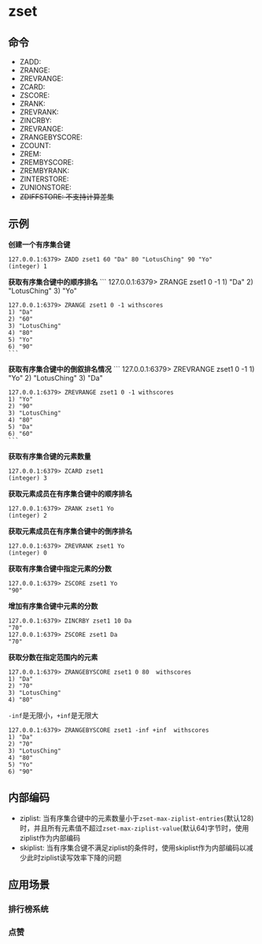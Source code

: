 # zset


## 命令
* ZADD:
* ZRANGE:
* ZREVRANGE:
* ZCARD:
* ZSCORE:
* ZRANK:
* ZREVRANK:
* ZINCRBY:
* ZREVRANGE:
* ZRANGEBYSCORE:
* ZCOUNT:
* ZREM:
* ZREMBYSCORE:
* ZREMBYRANK:
* ZINTERSTORE:
* ZUNIONSTORE:
* ~~ZDIFFSTORE: 不支持计算差集~~


## 示例

**创建一个有序集合键**
```
127.0.0.1:6379> ZADD zset1 60 "Da" 80 "LotusChing" 90 "Yo"
(integer) 1
```


**获取有序集合键中的顺序排名**
    ```
    127.0.0.1:6379> ZRANGE zset1 0 -1
    1) "Da"
    2) "LotusChing"
    3) "Yo"
    
    127.0.0.1:6379> ZRANGE zset1 0 -1 withscores
    1) "Da"
    2) "60"
    3) "LotusChing"
    4) "80"
    5) "Yo"
    6) "90"
    ```

**获取有序集合键中的倒叙排名情况**
    ```
    127.0.0.1:6379> ZREVRANGE zset1 0 -1
    1) "Yo"
    2) "LotusChing"
    3) "Da"
    
    127.0.0.1:6379> ZREVRANGE zset1 0 -1 withscores
    1) "Yo"
    2) "90"
    3) "LotusChing"
    4) "80"
    5) "Da"
    6) "60"
    ```

**获取有序集合键的元素数量**
```
127.0.0.1:6379> ZCARD zset1
(integer) 3
```

**获取元素成员在有序集合键中的顺序排名**
```
127.0.0.1:6379> ZRANK zset1 Yo
(integer) 2
```

**获取元素成员在有序集合键中的倒序排名**
```
127.0.0.1:6379> ZREVRANK zset1 Yo
(integer) 0
```

**获取有序集合键中指定元素的分数**
```
127.0.0.1:6379> ZSCORE zset1 Yo
"90"
```

**增加有序集合键中元素的分数**
```
127.0.0.1:6379> ZINCRBY zset1 10 Da
"70"
127.0.0.1:6379> ZSCORE zset1 Da
"70"
```

**获取分数在指定范围内的元素**
```
127.0.0.1:6379> ZRANGEBYSCORE zset1 0 80  withscores
1) "Da"
2) "70"
3) "LotusChing"
4) "80"
```

`-inf`是无限小，`+inf`是无限大
```
127.0.0.1:6379> ZRANGEBYSCORE zset1 -inf +inf  withscores
1) "Da"
2) "70"
3) "LotusChing"
4) "80"
5) "Yo"
6) "90"
```




## 内部编码
* ziplist: 当有序集合键中的元素数量小于`zset-max-ziplist-entries`(默认128)时，并且所有元素值不超过`zset-max-ziplist-value`(默认64)字节时，使用ziplist作为内部编码
* skiplist: 当有序集合键不满足ziplist的条件时，使用skiplist作为内部编码以减少此时ziplist读写效率下降的问题


## 应用场景
### 排行榜系统
### 点赞